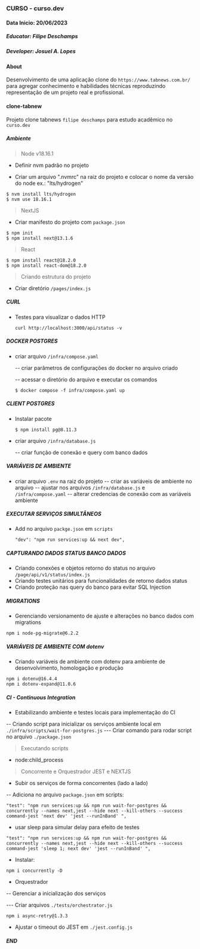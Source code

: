 ### CURSO - curso.dev

#### Data Inicio: 20/06/2023

##### Educator: Filipe Deschamps

##### Developer: Josuel A. Lopes

#### About

Desenvolvimento de uma aplicação clone do `https://www.tabnews.com.br/` para agregar conhecimento e habilidades técnicas reproduzindo representação de um projeto real e profissional.

#### clone-tabnew

Projeto clone tabnews `filipe deschamps` para estudo acadêmico no `curso.dev`

##### Ambiente

> Node v18.16.1

- Definir nvm padrão no projeto

- Criar um arquivo ".nvmrc" na raiz do projeto e colocar o nome da versão do node ex.: "lts/hydrogen"

```
$ nvm install lts/hydrogen
$ nvm use 18.16.1
```

> NextJS

- Criar manifesto do projeto com `package.json`

```
$ npm init
$ npm install next@13.1.6
```

> React

```
$ npm install react@18.2.0
$ npm install react-dom@18.2.0
```

> Criando estrutura do projeto

- Criar diretório `/pages/index.js`

##### CURL

- Testes para visualizar o dados HTTP

  ```
  curl http://localhost:3000/api/status -v
  ```

##### DOCKER POSTGRES

- criar arquivo `/infra/compose.yaml`

  -- criar parâmetros de configurações do docker no arquivo criado

  -- acessar o diretório do arquivo e executar os comandos

  ```
  $ docker compose -f infra/compose.yaml up
  ```

##### CLIENT POSTGRES

- Instalar pacote

  ```
  $ npm install pg@8.11.3
  ```

- criar arquivo `/infra/database.js`

  -- criar função de conexão e query com banco dados

##### VARIÁVEIS DE AMBIENTE

- criar arquivo `.env` na raiz do projeto
  -- criar as variáveis de ambiente no arquivo
  -- ajustar nos arquivos `/infra/database.js` e `/infra/compose.yaml`
  -- alterar credencias de conexão com as variáveis ambiente

##### EXECUTAR SERVIÇOS SIMULTÂNEOS

- Add no arquivo `packge.json` em `scripts`

  `"dev": "npm run services:up && next dev",`

##### CAPTURANDO DADOS STATUS BANCO DADOS

- Criando conexões e objetos retorno do status no arquivo `/page/api/v1/status/index.js`
- Criando testes unitários para funcionalidades de retorno dados status
- Criando proteção nas query do banco para evitar SQL Injection

##### MIGRATIONS

- Gerenciando versionamento de ajuste e alterações no banco dados com migrations

```
npm i node-pg-migrate@6.2.2
```

##### VARIÁVEIS DE AMBIENTE COM dotenv

- Criando variáveis de ambiente com dotenv para ambiente de desenvolvimento, homologação e produção

```
npm i dotenv@16.4.4
npm i dotenv-expand@11.0.6
```

##### CI - Continuous Integration

- Estabilizando ambiente e testes locais para implementação do CI

-- Criando script para inicializar os serviços ambiente local em `./infra/scripts/wait-for-postgres.js`
--- Criar comando para rodar script no arquivo `./package.json`

> Executando scripts

- node:child_process

> Concorrente e Orquestrador JEST e NEXTJS

- Subir os serviços de forma concorrentes (lado a lado)

-- Adiciona no arquivo `package.json` em scripts:

```
"test": "npm run services:up && npm run wait-for-postgres && concurrently --names next,jest --hide next --kill-others --success command-jest 'next dev' 'jest --runInBand' ",
```

- usar sleep para simular delay para efeito de testes

```
"test": "npm run services:up && npm run wait-for-postgres && concurrently --names next,jest --hide next --kill-others --success command-jest 'sleep 1; next dev' 'jest --runInBand' ",
```

- Instalar:

```
npm i concurrently -D
```

- Orquestrador

-- Gerenciar a inicialização dos serviços

--- Criar arquivos `./tests/orchestrator.js`

```
npm i async-retry@1.3.3
```

- Ajustar o timeout do JEST em `./jest.config.js`

##### END
